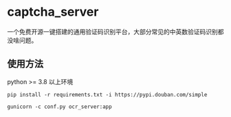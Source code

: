 # captcha_server
一个免费开源一键搭建的通用验证码识别平台，大部分常见的中英数验证码识别都没啥问题。

## 使用方法
python >= 3.8 以上环境

`pip install -r requirements.txt -i https://pypi.douban.com/simple`

`gunicorn -c conf.py ocr_server:app`